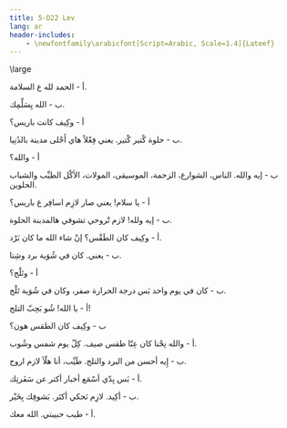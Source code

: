 ```yaml
---
title: 5-D22 Lev
lang: ar
header-includes:
    - \newfontfamily\arabicfont[Script=Arabic, Scale=1.4]{Lateef}
---
```


\large


أ - الحمد لله ع السلامة.

ب - الله يِسَلِّمِك. 

أ - وكِيف كانت باريس؟

ب - حلوة كْتير كْتير. يعني فِعْلاً هاي أَحْلى مدينة بالدُنِيا.

أ - والله؟

ب - إيه والله. الناس، الشوارع، الزحمة، الموسيقى، المولات، الأكْل الطيِّب والشباب الحلوين.

أ - يا سلام! يعني صار لازِم اسافِر ع باريس؟ 

ب - إيه ولله! لازم تْروحي تشوفي هالمدينة الحلوة. 

أ - وكِيف كان الطَقْس؟ إنْ شاء الله ما كان بَرْد.

ب - يعني. كان في شُوَية برد وشِتا.

أ - وتَلْج؟

ب - كان في يوم واحد بَس درجة الحرارة صفر، وكان في شُوَية تَلْج.

أ - يا الله! شُو بَحِبّ التلج!

ب - وكِيف كان الطقس هون؟

أ - والله نِحْنا كان عِنّا طقس صيف. كِلّ يوم شمس وشُوب.

ب - إِيه أحسن من البرد والتلج. طَيِّب، أنا هلّأ لازم اروح.

أ - بَس بِدّي أسْمَع أخبار أكتر عن سَفَرتِك.

ب - أكِيد. لازِم نَحكي أكتَر. بَشوفِك بِخَيْر. 

أ - طيب حبيبتي. الله معك.

